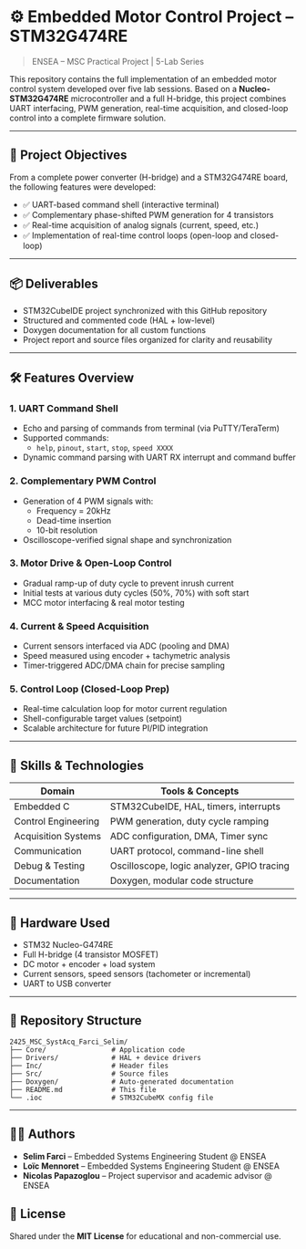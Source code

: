 # ⚙️ Embedded Motor Control Project – STM32G474RE

> ENSEA – MSC Practical Project | 5-Lab Series

This repository contains the full implementation of an embedded motor control system developed over five lab sessions. Based on a **Nucleo-STM32G474RE** microcontroller and a full H-bridge, this project combines UART interfacing, PWM generation, real-time acquisition, and closed-loop control into a complete firmware solution.

---

## 🎯 Project Objectives

From a complete power converter (H-bridge) and a STM32G474RE board, the following features were developed:

- ✅ UART-based command shell (interactive terminal)
- ✅ Complementary phase-shifted PWM generation for 4 transistors
- ✅ Real-time acquisition of analog signals (current, speed, etc.)
- ✅ Implementation of real-time control loops (open-loop and closed-loop)

---

## 📦 Deliverables

- STM32CubeIDE project synchronized with this GitHub repository
- Structured and commented code (HAL + low-level)
- Doxygen documentation for all custom functions
- Project report and source files organized for clarity and reusability

---

## 🛠 Features Overview

### 1. UART Command Shell
- Echo and parsing of commands from terminal (via PuTTY/TeraTerm)
- Supported commands:
  - `help`, `pinout`, `start`, `stop`, `speed XXXX`
- Dynamic command parsing with UART RX interrupt and command buffer

### 2. Complementary PWM Control
- Generation of 4 PWM signals with:
  - Frequency = 20kHz
  - Dead-time insertion
  - 10-bit resolution
- Oscilloscope-verified signal shape and synchronization

### 3. Motor Drive & Open-Loop Control
- Gradual ramp-up of duty cycle to prevent inrush current
- Initial tests at various duty cycles (50%, 70%) with soft start
- MCC motor interfacing & real motor testing

### 4. Current & Speed Acquisition
- Current sensors interfaced via ADC (pooling and DMA)
- Speed measured using encoder + tachymetric analysis
- Timer-triggered ADC/DMA chain for precise sampling

### 5. Control Loop (Closed-Loop Prep)
- Real-time calculation loop for motor current regulation
- Shell-configurable target values (setpoint)
- Scalable architecture for future PI/PID integration

---

## 🧠 Skills & Technologies

| Domain                | Tools & Concepts                            |
|-----------------------|---------------------------------------------|
| Embedded C            | STM32CubeIDE, HAL, timers, interrupts       |
| Control Engineering   | PWM generation, duty cycle ramping          |
| Acquisition Systems   | ADC configuration, DMA, Timer sync          |
| Communication         | UART protocol, command-line shell           |
| Debug & Testing       | Oscilloscope, logic analyzer, GPIO tracing  |
| Documentation         | Doxygen, modular code structure             |

---

## 🧪 Hardware Used
- STM32 Nucleo-G474RE
- Full H-bridge (4 transistor MOSFET)
- DC motor + encoder + load system
- Current sensors, speed sensors (tachometer or incremental)
- UART to USB converter

---

## 📁 Repository Structure
```
2425_MSC_SystAcq_Farci_Selim/
├── Core/                # Application code
├── Drivers/             # HAL + device drivers
├── Inc/                 # Header files
├── Src/                 # Source files
├── Doxygen/             # Auto-generated documentation
├── README.md            # This file
└── .ioc                 # STM32CubeMX config file
```

---

## 👨‍💻 Authors

- **Selim Farci** – Embedded Systems Engineering Student @ ENSEA  
- **Loïc Mennoret** – Embedded Systems Engineering Student @ ENSEA  
- **Nicolas Papazoglou** – Project supervisor and academic advisor @ ENSEA



## 🪪 License

Shared under the **MIT License** for educational and non-commercial use.
